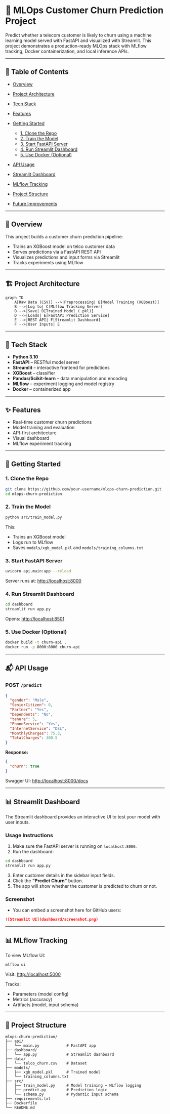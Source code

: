 # 🧠 MLOps Customer Churn Prediction Project

Predict whether a telecom customer is likely to churn using a machine learning model served with FastAPI and visualized with Streamlit. This project demonstrates a production-ready MLOps stack with MLflow tracking, Docker containerization, and local inference APIs.

---

## 📌 Table of Contents

* [Overview](#overview)
* [Project Architecture](#project-architecture)
* [Tech Stack](#tech-stack)
* [Features](#features)
* [Getting Started](#getting-started)

  * [1. Clone the Repo](#1-clone-the-repo)
  * [2. Train the Model](#2-train-the-model)
  * [3. Start FastAPI Server](#3-start-fastapi-server)
  * [4. Run Streamlit Dashboard](#4-run-streamlit-dashboard)
  * [5. Use Docker (Optional)](#5-use-docker-optional)
* [API Usage](#api-usage)
* [Streamlit Dashboard](#streamlit-dashboard)
* [MLflow Tracking](#mlflow-tracking)
* [Project Structure](#project-structure)
* [Future Improvements](#future-improvements)

---

## 🧠 Overview

This project builds a customer churn prediction pipeline:

* Trains an XGBoost model on telco customer data
* Serves predictions via a FastAPI REST API
* Visualizes predictions and input forms via Streamlit
* Tracks experiments using MLflow

---

## 🏗 Project Architecture

```mermaid
graph TD
    A[Raw Data (CSV)] -->|Preprocessing| B[Model Training (XGBoost)]
    B -->|Log to| C[MLflow Tracking Server]
    B -->|Save| D[Trained Model (.pkl)]
    D -->|Loads| E[FastAPI Prediction Service]
    E -->|REST API| F[Streamlit Dashboard]
    F -->|User Inputs| E
```

---

## 🔧 Tech Stack

* **Python 3.10**
* **FastAPI** – RESTful model server
* **Streamlit** – interactive frontend for predictions
* **XGBoost** – classifier
* **Pandas/Scikit-learn** – data manipulation and encoding
* **MLflow** – experiment logging and model registry
* **Docker** – containerized app

---

## ✨ Features

* Real-time customer churn predictions
* Model training and evaluation
* API-first architecture
* Visual dashboard
* MLflow experiment tracking

---

## 🚀 Getting Started

### 1. Clone the Repo

```bash
git clone https://github.com/your-username/mlops-churn-prediction.git
cd mlops-churn-prediction
```

### 2. Train the Model

```bash
python src/train_model.py
```

This:

* Trains an XGBoost model
* Logs run to MLflow
* Saves `models/xgb_model.pkl` and `models/training_columns.txt`

### 3. Start FastAPI Server

```bash
uvicorn api.main:app --reload
```

Server runs at: [http://localhost:8000](http://localhost:8000)

### 4. Run Streamlit Dashboard

```bash
cd dashboard
streamlit run app.py
```

Opens: [http://localhost:8501](http://localhost:8501)

### 5. Use Docker (Optional)

```bash
docker build -t churn-api .
docker run -p 8000:8000 churn-api
```

---

## 📬 API Usage

### POST `/predict`

```json
{
  "gender": "Male",
  "SeniorCitizen": 0,
  "Partner": "Yes",
  "Dependents": "No",
  "tenure": 5,
  "PhoneService": "Yes",
  "InternetService": "DSL",
  "MonthlyCharges": 75.3,
  "TotalCharges": 300.5
}
```

**Response:**

```json
{
  "churn": true
}
```

Swagger UI: [http://localhost:8000/docs](http://localhost:8000/docs)

---

## 📊 Streamlit Dashboard

The Streamlit dashboard provides an interactive UI to test your model with user inputs.

### Usage Instructions

1. Make sure the FastAPI server is running on `localhost:8000`.
2. Run the dashboard:

```bash
cd dashboard
streamlit run app.py
```

3. Enter customer details in the sidebar input fields.
4. Click the **"Predict Churn"** button.
5. The app will show whether the customer is predicted to churn or not.

### Screenshot

* You can embed a screenshot here for GitHub users:

```md
![Streamlit UI](dashboard/screenshot.png)
```

---

## 📊 MLflow Tracking

To view MLflow UI:

```bash
mlflow ui
```

Visit: [http://localhost:5000](http://localhost:5000)

Tracks:

* Parameters (model config)
* Metrics (accuracy)
* Artifacts (model, input schema)

---

## 📁 Project Structure

```
mlops-churn-prediction/
├── api/
│   └── main.py            # FastAPI app
├── dashboard/
│   └── app.py             # Streamlit dashboard
├── data/
│   └── telco_churn.csv    # Dataset
├── models/
│   ├── xgb_model.pkl      # Trained model
│   └── training_columns.txt
├── src/
│   ├── train_model.py     # Model training + MLflow logging
│   ├── predict.py         # Prediction logic
│   └── schema.py          # Pydantic input schema
├── requirements.txt
├── Dockerfile
└── README.md
```